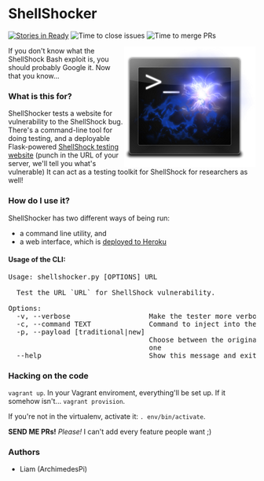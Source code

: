 ShellShocker
============
[![Stories in Ready](https://badge.waffle.io/ArchimedesPi/shellshocker.png?label=ready&title=Ready)](https://waffle.io/ArchimedesPi/shellshocker)
![Time to close issues](http://issuestats.com/github/ArchimedesPi/shellshocker/badge/issue?style=flat) ![Time to merge PRs](http://issuestats.com/github/ArchimedesPi/shellshocker/badge/pr?style=flat)

<img src="https://raw.githubusercontent.com/ArchimedesPi/shellshocker/master/shellshocker_server/static/images/shellshock-logo.png" alt="ShellShocker" align="right" />

If you don't know what the ShellShock Bash exploit is, you should probably Google it.
Now that you know...

### What is this for?
ShellShocker tests a website for vulnerability to the ShellShock bug.
There's a command-line tool for doing testing, and a deployable Flask-powered
[ShellShock testing website](http://shellshocker.herokuapp.com) (punch in the URL of your server, we'll tell you
what's vulnerable)
It can act as a testing toolkit for ShellShock for researchers as well!

### How do I use it?
ShellShocker has two different ways of being run:
* a command line utility, and
* a web interface, which is [deployed to Heroku](http://shellshocker.herokuapp.com)

#### Usage of the CLI:
<pre>
Usage: shellshocker.py [OPTIONS] URL

  Test the URL `URL` for ShellShock vulnerability.

Options:
  -v, --verbose                   Make the tester more verbose for debugging
  -c, --command TEXT              Command to inject into the payload
  -p, --payload [traditional|new]
                                  Choose between the original bug and the new
                                  one
  --help                          Show this message and exit.
</pre>

### Hacking on the code
`vagrant up`.
In your Vagrant enviroment, everything'll be set up. If it somehow isn't...
`vagrant provision`.

If you're not in the virtualenv, activate it: `. env/bin/activate`.

**SEND ME PRs!** *Please!* I can't add every feature people want ;)

### Authors
* Liam (ArchimedesPi)
